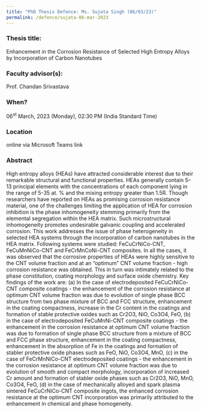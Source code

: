 ```yaml
---
title: "PhD Thesis Defence: Ms. Sujata Singh (06/03/23)"
permalink: /defence/sujata-06-mar-2023
---
```

### Thesis title:
Enhancement in the Corrosion Resistance of Selected High Entropy Alloys by Incorporation of Carbon Nanotubes

### Faculty advisor(s):
Prof. Chandan Srivastava

### When?
06<sup>st</sup> March, 2023 (Monday), 02:30 PM (India Standard Time)

### Location
online via Microsoft Teams link

### Abstract
High entropy alloys (HEAs) have attracted considerable interest due to their remarkable structural and functional properties. HEAs generally contain 5–13 principal elements with the concentrations of each component lying in the range of 5-35 at. % and the mixing entropy greater than 1.5R. Though researchers have reported on HEAs as promising corrosion resistance material, one of the challenges limiting the application of HEA for corrosion inhibition is the phase inhomogeneity stemming primarily from the elemental segregation within the HEA matrix. Such microstructural inhomogeneity promotes undesirable galvanic coupling and accelerated corrosion. This work addresses the issue of phase heterogeneity in selected HEA systems through the incorporation of carbon nanotubes in the HEA matrix. Following systems were studied: FeCuCrNiCo-CNT, FeCuMnNiCo-CNT and FeCrMnCoNi-CNT composites. In all the cases, it was observed that the corrosive properties of HEAs were highly sensitive to the CNT volume fraction and at an “optimum” CNT volume fraction - high corrosion resistance was obtained. This in turn was intimately related to the phase constitution, coating morphology and surface oxide chemistry. Key findings of the work are: (a) In the case of electrodeposited FeCuCrNiCo-CNT composite coatings - the enhancement of the corrosion resistance at optimum CNT volume fraction was due to evolution of single phase BCC structure from two phase mixture of BCC and FCC structure, enhancement in the coating compactness, increase in the Cr content in the coatings and formation of stable protective oxides such as Cr2O3, NiO, Co3O4, FeO, (b) in the case of electrodeposited FeCuMnNi-CNT composite coatings - the enhancement in the corrosion resistance at optimum CNT volume fraction was due to formation of single phase BCC structure from a mixture of BCC and FCC phase structure, enhancement in the coating compactness, enhancement in the absorption of Fe in the coatings and formation of stabler protective oxide phases such as FeO, NiO, Co3O4, MnO, (c) in the case of FeCrMnNiCo-CNT electrodeposited coatings - the enhancement in the corrosion resistance at optimum CNT volume fraction was due to evolution of smooth and compact morphology, incorporation of increased Cr amount and formation of stabler oxide phases such as Cr2O3, NiO, MnO, Co3O4, FeO, (d) in the case of mechanically alloyed and spark plasma sintered FeCuCrNiCo-CNT composite ingots, the enhanced corrosion resistance at the optimum CNT incorporation was primarily attributed to the enhancement in chemical and phase homogeneity.